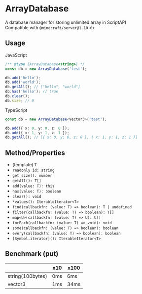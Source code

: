 # ArrayDatabase
A database manager for storing unlimited array in ScriptAPI  
Compatible with `@minecraft/server@1.10.0+`

## Usage
JavaScript
```js
/** @type {ArrayDatabase<string>} */
const db = new ArrayDatabase('test');

db.add('hello');
db.add('world');
db.getAll(); // ["hello", "world"]
db.has('hello'); // true
db.clear();
db.size; // 0
```

TypeScript
```ts
const db = new ArrayDatabase<Vector3>('test');

db.add({ x: 0, y: 0, z: 0 });
db.add({ x: 1, y: 1, z: 1 });
db.getAll(); // [{ x: 0, y: 0, z: 0 }, { x: 1, y: 1, z: 1 }]
```

## Method/Properties
- (template) `T`
- `readonly id: string`
- `get size(): number`
- `getAll(): T[]`
- `add(value: T): this`
- `has(value: T): boolean`
- `clear(): void`
- `*values(): IterableIterator<T>`
- `find(callbackfn: (value: T) => boolean): T | undefined`
- `filter(callbackfn: (value: T) => boolean): T[]`
- `map<U>(callbackfn: (value: T) => U): U[]`
- `forEach(callbackfn: (value: T) => void): void`
- `some(callbackfn: (value: T) => boolean): boolean`
- `every(callbackfn: (value: T) => boolean): boolean`
- `[Symbol.iterator](): IterableIterator<T>`

## Benchmark (put)
||x10|x100|
|-|-|-|
|string(100bytes)|0ms|6ms|
|vector3|1ms|34ms|
